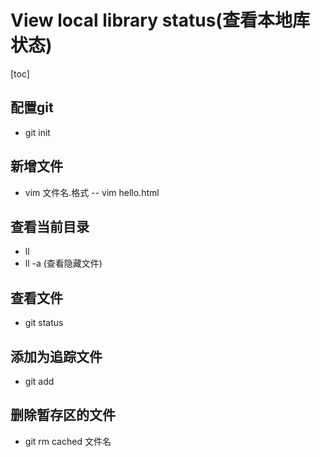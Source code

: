 # View local library status(查看本地库状态)

[toc]

## 配置git

- git init

## 新增文件

- vim 文件名.格式 -- vim hello.html

## 查看当前目录

- ll
- ll -a (查看隐藏文件)

## 查看文件

- git status

## 添加为追踪文件

- git add

## 删除暂存区的文件

- git rm cached 文件名

